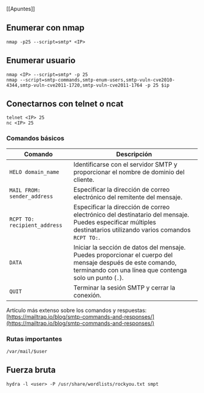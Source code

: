 [[Apuntes]]

## Enumerar con nmap


```
nmap -p25 --script=smtp* <IP>
```

## Enumerar usuario

```
nmap <IP> --script=smtp* -p 25
nmap --script=smtp-commands,smtp-enum-users,smtp-vuln-cve2010-4344,smtp-vuln-cve2011-1720,smtp-vuln-cve2011-1764 -p 25 $ip
```

## Conectarnos con telnet o ncat

```
telnet <IP> 25
nc <IP> 25
```

### Comandos básicos

|Comando|Descripción|
|---|---|
|`HELO domain_name`|Identificarse con el servidor SMTP y proporcionar el nombre de dominio del cliente.|
|`MAIL FROM: sender_address`|Especificar la dirección de correo electrónico del remitente del mensaje.|
|`RCPT TO: recipient_address`|Especificar la dirección de correo electrónico del destinatario del mensaje. Puedes especificar múltiples destinatarios utilizando varios comandos `RCPT TO:`.|
|`DATA`|Iniciar la sección de datos del mensaje. Puedes proporcionar el cuerpo del mensaje después de este comando, terminando con una línea que contenga solo un punto (`.`).|
|`QUIT`|Terminar la sesión SMTP y cerrar la conexión.|

Artículo más extenso sobre los comandos y respuestas: [https://mailtrap.io/blog/smtp-commands-and-responses/](https://mailtrap.io/blog/smtp-commands-and-responses/)

### Rutas importantes


```
/var/mail/$user
```

## Fuerza bruta

```
hydra -l <user> -P /usr/share/wordlists/rockyou.txt smpt
```